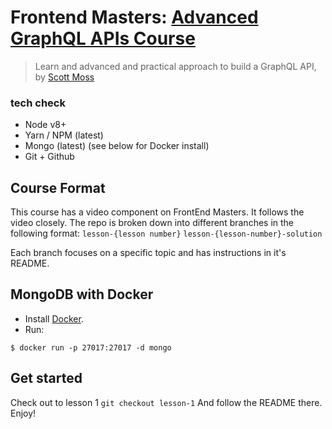 # Frontend Masters: [Advanced GraphQL APIs Course](https://frontendmasters.com/courses/advanced-graphql/)
> Learn and advanced and practical approach to build a GraphQL API, by [Scott Moss](https://github.com/hendrixer)

### tech check
* Node v8+
* Yarn / NPM (latest)
* Mongo (latest) (see below for Docker install)
* Git + Github

## Course Format
This course has a video component on FrontEnd Masters. It follows the video closely. The repo is broken down into different branches in the following format:
`lesson-{lesson number}`
`lesson-{lesson-number}-solution`

Each branch focuses on a specific topic and has instructions in it's README.

## MongoDB with Docker

* Install [Docker](https://www.docker.com/community-edition).
* Run:

```shell
$ docker run -p 27017:27017 -d mongo
```

## Get started
Check out to lesson 1
`git checkout lesson-1`
And follow the README there. Enjoy!
